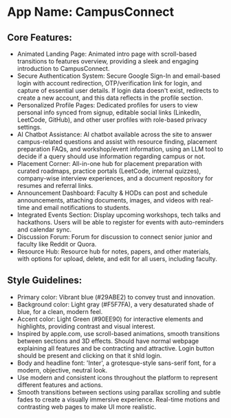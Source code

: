 # **App Name**: CampusConnect

## Core Features:

- Animated Landing Page: Animated intro page with scroll-based transitions to features overview, providing a sleek and engaging introduction to CampusConnect.
- Secure Authentication System: Secure Google Sign-In and email-based login with account redirection, OTP/verification link for login, and capture of essential user details. If login data doesn't exist, redirects to create a new account, and this data reflects in the profile section.
- Personalized Profile Pages: Dedicated profiles for users to view personal info synced from signup, editable social links (LinkedIn, LeetCode, GitHub), and other user profiles with role-based privacy settings.
- AI Chatbot Assistance: AI chatbot available across the site to answer campus-related questions and assist with resource finding, placement preparation FAQs, and workshop/event information, using an LLM tool to decide if a query should use information regarding campus or not.
- Placement Corner: All-in-one hub for placement preparation with curated roadmaps, practice portals (LeetCode, internal quizzes), company-wise interview experiences, and a document repository for resumes and referral links.
- Announcement Dashboard: Faculty & HODs can post and schedule announcements, attaching documents, images, and videos with real-time and email notifications to students.
- Integrated Events Section: Display upcoming workshops, tech talks and hackathons. Users will be able to register for events with auto-reminders and calendar sync.
- Discussion Forum: Forum for discussion to connect senior junior and faculty like Reddit or Quora.
- Resource Hub: Resource hub for notes, papers, and other materials, with options for upload, delete, and edit for all users, including faculty.

## Style Guidelines:

- Primary color: Vibrant blue (#29ABE2) to convey trust and innovation.
- Background color: Light gray (#F5F7FA), a very desaturated shade of blue, for a clean, modern feel.
- Accent color: Light Green (#90EE90) for interactive elements and highlights, providing contrast and visual interest.
- Inspired by apple.com, use scroll-based animations, smooth transitions between sections and 3D effects. Should have normal webpage explaining all features and be contracting and attractive. Login button should be present and clicking on that it shld login.
- Body and headline font: 'Inter', a grotesque-style sans-serif font, for a modern, objective, neutral look.
- Use modern and consistent icons throughout the platform to represent different features and actions.
- Smooth transitions between sections using parallax scrolling and subtle fades to create a visually immersive experience. Real-time motions and contrasting web pages to make UI more realistic.